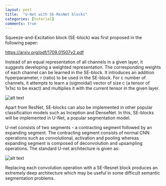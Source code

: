 ```yaml
---
layout: post
title:  "U-Net with SE-ResNet blocks"
categories: [tutorial]
comments: true
---
```


Squeeze-and-Excitation block (SE-block) was first proposed in the following paper:

https://arxiv.org/pdf/1709.01507v2.pdf

Instead of an equal representation of all channels in a given layer, it suggests developing a weighted representation. The corresponding weights of each channel can be learned in the SE-block.
It introduces an addition hyperparameter, r (ratio) to be used in the SE-block.
For c number of channels, it attempts to learn a (sigmoidal) vector of size c (a tensor of 1x1xc to be exact) and multiplies it with the current tensor in the given layer.

![alt text](https://cdn-images-1.medium.com/max/1600/1*WNk-atKDUsZPvMddvYL01g.png)

Apart from ResNet, SE-blocks can also be implemented in other popular classification models such as Inception and DenseNet.
In this, SE-blocks will be implemented in U-Net, a popular segmentation model.

U-net consists of two segments - a contracting segment followed by an expanding segment. The contracting segment consists of normal CNN operations such as convolutional, activation and pooling whereas expanding segment is composed of deconvolution and upsampling operations.
The standard U-net architecture is given as:

![alt text](http://deeplearning.net/tutorial/_images/unet.jpg)

Replacing each convolution operation with a SE-Resnet block produces an extremely deep architecture which may be useful in some difficult semantic segmentation problems.

[jekyll]:      http://jekyllrb.com
[jekyll-gh]:   https://github.com/jekyll/jekyll
[jekyll-help]: https://github.com/jekyll/jekyll-help
